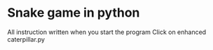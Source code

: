 # Snake game in python
All instruction written when you start the program
Click on enhanced caterpillar.py

